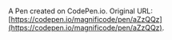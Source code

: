 # 

A Pen created on CodePen.io. Original URL: [https://codepen.io/magnificode/pen/aZzQQz](https://codepen.io/magnificode/pen/aZzQQz).

